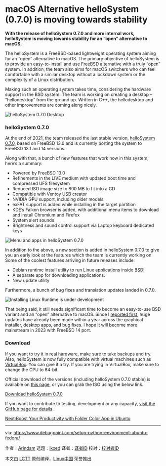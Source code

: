 [#]: subject: "macOS Alternative helloSystem (0.7.0) is moving towards stability"
[#]: via: "https://www.debugpoint.com/setup-python-environment-ubuntu-fedora/"
[#]: author: "Arindam https://www.debugpoint.com/author/admin1/"
[#]: collector: "lkxed"
[#]: translator: " "
[#]: reviewer: " "
[#]: publisher: " "
[#]: url: " "

macOS Alternative helloSystem (0.7.0) is moving towards stability
======

**With the release of helloSystem 0.7.0 and more internal work, helloSystem is moving towards stability for an “open” alternative to macOS.**

The helloSystem is a FreeBSD-based lightweight operating system aiming for an “open” alternative to macOS. The primary objective of helloSystem is to provide an easy-to-install and use FreeBSD alternative with a truly “open” system. In addition, the team also aims for macOS switchers who can feel comfortable with a similar desktop without a lockdown system or the complexity of a Linux distribution.

Making such an operating system takes time, considering the hardware support in the BSD system. The team is working on creating a desktop – “hellodesktop” from the ground up. Written in C++, the hellodesktop and other improvements are coming along nicely.

![helloSystem 0.7.0 Desktop][1]

### helloSystem 0.7.0

At the end of 2021, the team released the last stable version, [helloSystem 0.7.0][2], based on FreeBSD 13.0 and is currently porting the system to FreeBSD 13.1 and 14 versions.

Along with that, a bunch of new features that work now in this system; here’s a summary:

- Powered by FreeBSD 13.0
- Refinements in the LIVE medium with updated boot time and compressed UFS filesystem
- Reduced ISO image size to 800 MB to fit into a CD
- Compatible with Ventoy USB creator
- NVIDIA GPU support, including older models
- exFAT support is added while installing in the target partition
- KDE’s Falkon browser is added, with additional menu items to download and install Chromium and Firefox
- System alert sounds
- Brightness and sound control support via Laptop keyboard dedicated keys

![Menu and apps in helloSystem 0.7.0][3]

In addition to the above, a new section is added in helloSystem 0.7.0 to give you an early look at the features which the team is currently working on. Some of the coolest features arriving in future releases include:

- Debian runtime install utility to run Linux applications inside BSD!
- A separate app for downloading applications.
- New update utility

Furthermore, a bunch of bug fixes and translation updates landed in 0.7.0.

![Installing Linux Runtime is under development][4]

That being said, it still needs significant time to become an easy-to-use BSD variant and an “open” alternative to macOS. Since I [reported first][5], huge updates have already been made within a year across the graphical installer, desktop apps, and bug fixes. I hope it will become more mainstream in 2023 with FreeBSD 14 port.

### Download

If you want to try it in real hardware, make sure to take backups and try. Also, helloSystem is now fully compatible with virtual machines such as [VirtualBox][6]. You can give it a try. If you are trying in VirtualBox, make sure to change the CPU to 64-bit.

Official download of the versions (including helloSystem 0.7.0 stable) is available on [this page][7], or you can grab the ISO using the below link.

[Download helloSystem 0.7.0][8]

If you want to contribute to testing, development or any capacity, [visit the GitHub page for details][9].

[Next:Boost Your Productivity with Folder Color App in Ubuntu][10]

--------------------------------------------------------------------------------

via: https://www.debugpoint.com/setup-python-environment-ubuntu-fedora/

作者：[Arindam][a]
选题：[lkxed][b]
译者：[译者ID](https://github.com/译者ID)
校对：[校对者ID](https://github.com/校对者ID)

本文由 [LCTT](https://github.com/LCTT/TranslateProject) 原创编译，[Linux中国](https://linux.cn/) 荣誉推出

[a]: https://www.debugpoint.com/author/admin1/
[b]: https://github.com/lkxed
[1]: https://www.debugpoint.com/wp-content/uploads/2022/11/helloSystem-0.7.0-Desktop.jpg
[2]: https://github.com/helloSystem/ISO/releases/tag/r0.7.0
[3]: https://www.debugpoint.com/wp-content/uploads/2022/11/Menu-and-apps-in-helloSystem-0.7.0.jpg
[4]: https://www.debugpoint.com/wp-content/uploads/2022/11/Installing-Linux-Runtime-is-under-development.jpg
[5]: https://www.debugpoint.com/tag/hellosystem
[6]: https://www.debugpoint.com/tag/virtualbox
[7]: https://github.com/helloSystem/ISO/releases
[8]: https://github.com/helloSystem/ISO/releases/download/r0.7.0/hello-0.7.0_0G160-FreeBSD-13.0-amd64.iso
[9]: https://github.com/helloSystem
[10]: https://www.debugpoint.com/folder-colors-in-mate-and-ubuntu/
